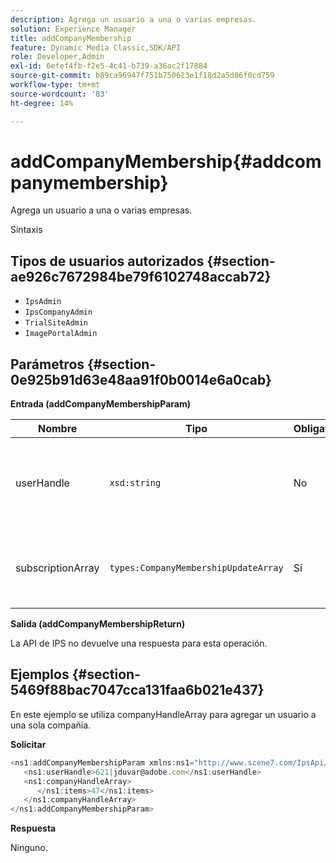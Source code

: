 ```yaml
---
description: Agrega un usuario a una o varias empresas.
solution: Experience Manager
title: addCompanyMembership
feature: Dynamic Media Classic,SDK/API
role: Developer,Admin
exl-id: 6efef4fb-f2e5-4c41-b739-a36ac2f17884
source-git-commit: b89ca96947f751b750623e1f18d2a5d86f0cd759
workflow-type: tm+mt
source-wordcount: '83'
ht-degree: 14%

---
```


# addCompanyMembership{#addcompanymembership}

Agrega un usuario a una o varias empresas.

Sintaxis

## Tipos de usuarios autorizados {#section-ae926c7672984be79f6102748accab72}

* `IpsAdmin`
* `IpsCompanyAdmin`
* `TrialSiteAdmin`
* `ImagePortalAdmin`

## Parámetros {#section-0e925b91d63e48aa91f0b0014e6a0cab}

**Entrada (addCompanyMembershipParam)**

| Nombre | Tipo | Obligatorio | Descripción |
|---|---|---|---|
| userHandle | `xsd:string` | No | El identificador del usuario cuya pertenencia desea agregar. |
| subscriptionArray | `types:CompanyMembershipUpdateArray` | Sí | Una matriz de empresas a las que agrega el usuario. |

**Salida (addCompanyMembershipReturn)**

La API de IPS no devuelve una respuesta para esta operación.

## Ejemplos {#section-5469f88bac7047cca131faa6b021e437}

En este ejemplo se utiliza companyHandleArray para agregar un usuario a una sola compañía.

**Solicitar**

```javascript {.line-numbers}
<ns1:addCompanyMembershipParam xmlns:ns1="http://www.scene7.com/IpsApi/xsd">
   <ns1:userHandle>621|jduvar@adobe.com</ns1:userHandle>
   <ns1:companyHandleArray>
      </ns1:items>47</ns1:items>
   </ns1:companyHandleArray>
</ns1:addCompanyMembershipParam>
```

**Respuesta**

Ninguno.
